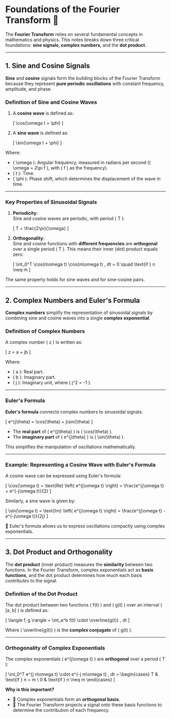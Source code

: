 # **Foundations of the Fourier Transform** 🍌 

The **Fourier Transform** relies on several fundamental concepts in mathematics and physics. This notes breaks down three critical foundations: **sine signals**, **complex numbers**, and the **dot product**.

---

## **1. Sine and Cosine Signals**  

**Sine** and **cosine** signals form the building blocks of the Fourier Transform because they represent **pure periodic oscillations** with constant frequency, amplitude, and phase.

### **Definition of Sine and Cosine Waves**  

1. A **cosine wave** is defined as:

   \[
   \cos(\omega t + \phi)
   \]

2. A **sine wave** is defined as:

   \[
   \sin(\omega t + \phi)
   \]

Where:  
- \( \omega \): Angular frequency, measured in radians per second (\( \omega = 2\pi f \), with \( f \) as the frequency).  
- \( t \): Time.  
- \( \phi \): Phase shift, which determines the displacement of the wave in time.  

---

### **Key Properties of Sinusoidal Signals**  

1. **Periodicity**:  
   Sine and cosine waves are periodic, with period \( T \):

   \[
   T = \frac{2\pi}{\omega}
   \]

2. **Orthogonality**:  
   Sine and cosine functions with **different frequencies** are **orthogonal** over a single period \( T \). This means their inner (dot) product equals zero:

   \[
   \int_0^T \cos(n\omega t) \cos(m\omega t) \, dt = 0 \quad \text{if } n \neq m
   \]

The same property holds for sine waves and for sine-cosine pairs.

---

## **2. Complex Numbers and Euler's Formula**  

**Complex numbers** simplify the representation of sinusoidal signals by combining sine and cosine waves into a single **complex exponential**.

### **Definition of Complex Numbers**  

A complex number \( z \) is written as:

\[
z = a + jb
\]

Where:  
- \( a \): Real part.  
- \( b \): Imaginary part.  
- \( j \): Imaginary unit, where \( j^2 = -1 \).

---

### **Euler's Formula**  

**Euler's formula** connects complex numbers to sinusoidal signals:

\[
e^{j\theta} = \cos(\theta) + j\sin(\theta)
\]

- The **real part** of \( e^{j\theta} \) is \( \cos(\theta) \).  
- The **imaginary part** of \( e^{j\theta} \) is \( \sin(\theta) \).  

This simplifies the manipulation of oscillations mathematically.

---

### **Example: Representing a Cosine Wave with Euler's Formula**  

A cosine wave can be expressed using Euler's formula:

\[
\cos(\omega t) = \text{Re} \left( e^{j\omega t} \right) = \frac{e^{j\omega t} + e^{-j\omega t}}{2}
\]

Similarly, a sine wave is given by:

\[
\sin(\omega t) = \text{Im} \left( e^{j\omega t} \right) = \frac{e^{j\omega t} - e^{-j\omega t}}{2j}
\]

🍌 Euler's formula allows us to express oscillations compactly using complex exponentials.

---

## **3. Dot Product and Orthogonality**  

The **dot product** (inner product) measures the **similarity** between two functions. In the Fourier Transform, complex exponentials act as **basis functions**, and the dot product determines how much each basis contributes to the signal.

### **Definition of the Dot Product**  

The dot product between two functions \( f(t) \) and \( g(t) \) over an interval \( [a, b] \) is defined as:

\[
\langle f, g \rangle = \int_a^b f(t) \cdot \overline{g(t)} \, dt
\]

Where \( \overline{g(t)} \) is the **complex conjugate** of \( g(t) \).

---

### **Orthogonality of Complex Exponentials**  

The complex exponentials \( e^{j\omega t} \) are **orthogonal** over a period \( T \):

\[
\int_0^T e^{j n\omega t} \cdot e^{-j m\omega t} \, dt =
\begin{cases} 
T & \text{if } n = m \\
0 & \text{if } n \neq m 
\end{cases}
\]

**Why is this important?**  
- 🍌 Complex exponentials form an **orthogonal basis**.  
- 🍌 The Fourier Transform projects a signal onto these basis functions to determine the contribution of each frequency.
